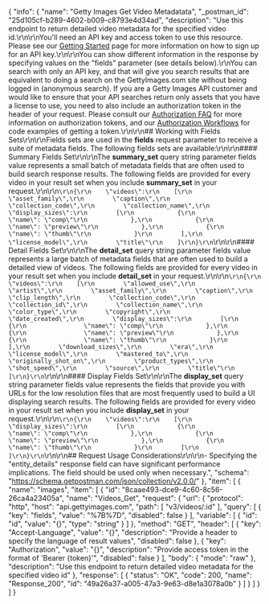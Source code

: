 {
  "info": {
    "name": "Getty Images Get Video Metadatata",
    "_postman_id": "25d105cf-b289-4602-b009-c8793e4d34ad",
    "description": "Use this endpoint to return detailed video metadata for the specified video id.\r\n\r\nYou'll need an API key and access token to use this resource. Please see our [Getting Started](http://developers.gettyimages.com/en/getting-started.html) page for more information on how to sign up for an API key.\r\n\r\nYou can show different information in the response by specifying values on the \"fields\" parameter (see details below).\r\nYou can search with only an API key, and that will give you search results that are equivalent to doing a search on the GettyImages.com site without being logged in (anonymous search).  If you are a Getty Images API customer and would like to ensure that your API searches return only assets that you have a license to use, you need to also include an authorization token in the header of your request.  Please consult our [Authorization FAQ](http://developers.gettyimages.com/en/authorization-faq.html) for more information on authorization tokens, and our [Authorization Workflows](https://github.com/gettyimages/gettyimages-api/blob/master/OAuth2Workflow.md) for code examples of getting a token.\r\n\r\n## Working with Fields Sets\r\n\r\nFields sets are used in the **fields** request parameter to receive a suite of metadata fields. The following fields sets are available:\r\n\r\n#### Summary Fields Set\r\n\r\nThe **summary_set** query string parameter fields value represents a small batch of metadata fields that are often used to build search response results. The following fields are provided for every video in your result set when you include **summary_set** in your request.\r\n\r\n```\r\n{\r\n    \"videos\":\r\n    [\r\n        \"asset_family\",\r\n        \"caption\",\r\n        \"collection_code\",\r\n        \"collection_name\",\r\n        \"display_sizes\":\r\n        [\r\n            {\r\n                \"name\": \"comp\"\r\n            },\r\n            {\r\n                \"name\": \"preview\"\r\n            },\r\n            {\r\n                \"name\": \"thumb\"\r\n            }\r\n        ],\r\n        \"license_model\",\r\n        \"title\"\r\n    ]\r\n}\r\n```\r\n\r\n#### Detail Fields Set\r\n\r\nThe **detail_set** query string parameter fields value represents a large batch of metadata fields that are often used to build a detailed view of videos. The following fields are provided for every video in your result set when you include **detail_set** in your request.\r\n\r\n```\r\n{\r\n    \"videos\":\r\n    [\r\n        \"allowed_use\",\r\n        \"artist\",\r\n        \"asset_family\",\r\n        \"caption\",\r\n        \"clip_length\",\r\n        \"collection_code\",\r\n        \"collection_id\",\r\n        \"collection_name\",\r\n        \"color_type\",\r\n        \"copyright\",\r\n        \"date_created\",\r\n        \"display_sizes\":\r\n        [\r\n            {\r\n                \"name\": \"comp\"\r\n            },\r\n            {\r\n                \"name\": \"preview\"\r\n            },\r\n            {\r\n                \"name\": \"thumb\"\r\n            }\r\n        ],\r\n        \"download_sizes\",\r\n        \"era\",\r\n        \"license_model\",\r\n        \"mastered_to\",\r\n        \"originally_shot_on\",\r\n        \"product_types\",\r\n        \"shot_speed\",\r\n        \"source\",\r\n        \"title\"\r\n    ]\r\n}\r\n```\r\n\r\n#### Display Fields Set\r\n\r\nThe **display_set** query string parameter fields value represents the fields that provide you with URLs for the low resolution files that are most frequently used to build a UI displaying search results. The following fields are provided for every video in your result set when you include **display_set** in your request.\r\n\r\n```\r\n{\r\n    \"videos\":\r\n    [\r\n        \"display_sizes\":\r\n        [\r\n            {\r\n                \"name\": \"comp\"\r\n            },\r\n            {\r\n                \"name\": \"preview\"\r\n            },\r\n            {\r\n                \"name\": \"thumb\"\r\n            }\r\n        ]\r\n    ]\r\n}\r\n```\r\n\r\n## Request Usage Considerations\r\n\r\n- Specifying the \"entity_details\" response field can have significant performance implications. The field should be used only when necessary.",
    "schema": "https://schema.getpostman.com/json/collection/v2.0.0/"
  },
  "item": [
    {
      "name": "images",
      "item": [
        {
          "id": "8caae493-dce9-4c60-8c56-26ca4a23405a",
          "name": "Videos_Get",
          "request": {
            "url": {
              "protocol": "http",
              "host": "api.gettyimages.com",
              "path": [
                "v3/videos/:id"
              ],
              "query": [
                {
                  "key": "fields",
                  "value": "%7B%7D",
                  "disabled": false
                }
              ],
              "variable": [
                {
                  "id": "id",
                  "value": "{}",
                  "type": "string"
                }
              ]
            },
            "method": "GET",
            "header": [
              {
                "key": "Accept-Language",
                "value": "{}",
                "description": "Provide a header to specify the language of result values",
                "disabled": false
              },
              {
                "key": "Authorization",
                "value": "{}",
                "description": "Provide access token in the format of 'Bearer {token}'",
                "disabled": false
              }
            ],
            "body": {
              "mode": "raw"
            },
            "description": "Use this endpoint to return detailed video metadata for the specified video id"
          },
          "response": [
            {
              "status": "OK",
              "code": 200,
              "name": "Response_200",
              "id": "49a26a37-a005-47a3-9e63-d8e1a3078a0b"
            }
          ]
        }
      ]
    }
  ]
}